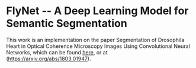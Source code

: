 # FlyNet -- A Deep Learning Model for Semantic Segmentation

This work is an implementation on the paper Segmentation of Drosophila Heart in Optical Coherence Microscopy Images Using Convolutional Neural Networks, which can be found [here](), or at (https://arxiv.org/abs/1803.01947).
